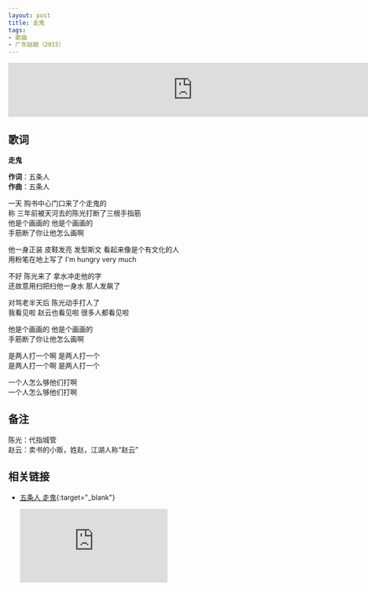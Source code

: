 ```yaml
---
layout: post
title: 走鬼
tags:
- 歌曲
- 广东姑娘（2015）
---
```


<iframe frameborder="no" border="0" marginwidth="0" marginheight="0" width="750" height="110" loading="lazy" sandbox="allow-popups allow-scripts allow-same-origin" src="https://www.xiami.com/webapp/embed-player?autoPlay=1&id=1774044663"></iframe>

## 歌词

**走鬼**

**作词**：五条人  
**作曲**：五条人

一天 购书中心门口来了个走鬼的  
称 三年前被天河去的陈光打断了三根手指筋  
他是个画画的 他是个画画的  
手筋断了你让他怎么画啊

他一身正装 皮鞋发亮 发型斯文 看起来像是个有文化的人  
用粉笔在地上写了 I'm hungry very much

不好 陈光来了 拿水冲走他的字  
还故意用扫把扫他一身水 那人发飙了

对骂老半天后 陈光动手打人了  
我看见啦 赵云也看见啦 很多人都看见啦

他是个画画的 他是个画画的  
手筋断了你让他怎么画啊 

是两人打一个啊 是两人打一个  
是两人打一个啊 是两人打一个

一个人怎么够他们打啊  
一个人怎么够他们打啊  

## 备注

陈光：代指城管  
赵云：卖书的小贩，姓赵，江湖人称“赵云”

## 相关链接

- [五条人 走鬼](https://v.qq.com/x/page/h0389pnjdsv.html){:target="_blank"}

  <div class="iframe-container"><iframe class="responsive-iframe" src='https://v.qq.com/txp/iframe/player.html?vid=h0389pnjdsv' frameborder="no" allowfullscreen="true"></iframe></div>

